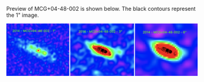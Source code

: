 Preview of MCG+04-48-002 is shown below. The black contours represent the 1" image. 

![MCG+04-48-002](MCG+04-48-002.png "MCG+04-48-002")
